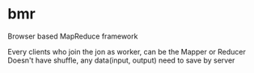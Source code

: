 # bmr
Browser based MapReduce framework

Every clients who join the jon as worker, can be the Mapper or Reducer
Doesn't have shuffle, any data(input, output) need to save by server

